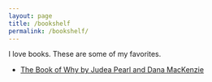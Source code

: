 ```yaml
---
layout: page
title: /bookshelf
permalink: /bookshelf/
---
```


I love books. These are some of my favorites.

- [The Book of Why by Judea Pearl and Dana MacKenzie](https://www.amazon.com/Book-Why-Science-Cause-Effect/dp/046509760X)
